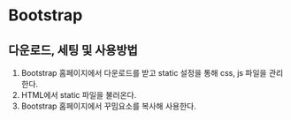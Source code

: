 # Bootstrap

## 다운로드, 세팅 및 사용방법
1. Bootstrap 홈페이지에서 다운로드를 받고 static 설정을 통해 css, js 파일을 관리한다.
2. HTML에서 static 파일을 불러온다.
3. Bootstrap 홈페이지에서 꾸밈요소를 복사해 사용한다.


